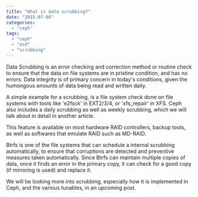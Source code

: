 ```yaml
---
title: "What is data scrubbing?"
date: "2015-07-08"
categories: 
  - "ceph"
tags: 
  - "ceph"
  - "osd"
  - "scrubbing"
---
```


Data Scrubbing is an error checking and correction method or routine check to ensure that the data on file systems are in pristine condition, and has no errors. Data integrity is of primary concern in today's conditions, given the humongous amounts of data being read and written daily.

A simple example for a scrubbing, is a file system check done on file systems with tools like 'e2fsck' in EXT2/3/4, or 'xfs\_repair' in XFS. Ceph also includes a daily scrubbing as well as weekly scrubbing, which we will talk about in detail in another article.

This feature is available on most hardware RAID controllers, backup tools, as well as softwares that emulate RAID such as MD-RAID.

Btrfs is one of the file systems that can schedule a internal scrubbing automatically, to ensure that corruptions are detected and preventive measures taken automatically. Since Btrfs can maintain multiple copies of data, once it finds an error in the primary copy, it can check for a good copy (if mirroring is used) and replace it.

We will be looking more into scrubbing, especially how it is implemented in Ceph, and the various tunables, in an upcoming post.

